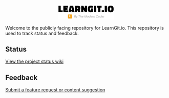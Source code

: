 <p align="center">
  <picture>
    <source media="(prefers-color-scheme: dark)" srcset="images/logo_light.png">
    <source media="(prefers-color-scheme: light)" srcset="images/logo_dark.png">
    <img width="175px" alt="Shows a mostly text logo for LearnGit.io in bold white text that reads: LearnGit.io by The Modern Coder" src="images/logo_dark.png">
  </picture>
<p>

Welcome to the publicly facing repository for LearnGit.io. This repository is used to track status and feedback.

## Status

[View the project status wiki](https://github.com/JackLot/LearnGit.io/wiki/Project-Status)

## Feedback

[Submit a feature request or content suggestion](https://github.com/JackLot/LearnGit.io/issues/new?assignees=&labels=feature+request+%2F+content+suggestion&template=feature-request-or-content-suggestion.md&title=)
